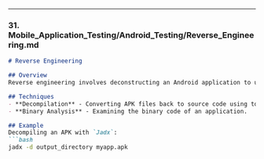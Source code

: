 
---

### 31. **Mobile_Application_Testing/Android_Testing/Reverse_Engineering.md**

```markdown
# Reverse Engineering

## Overview
Reverse engineering involves deconstructing an Android application to understand its functionality and uncover vulnerabilities. This can be done using tools and techniques to analyze APK files.

## Techniques
- **Decompilation** - Converting APK files back to source code using tools like `Jadx`.
- **Binary Analysis** - Examining the binary code of an application.

## Example
Decompiling an APK with `Jadx`:
```bash
jadx -d output_directory myapp.apk

